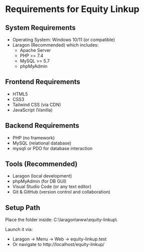 # Requirements for Equity Linkup

## System Requirements

- Operating System: Windows 10/11 (or compatible)
- Laragon (Recommended) which includes:
  - Apache Server
  - PHP >= 7.4
  - MySQL >= 5.7
  - phpMyAdmin

## Frontend Requirements

- HTML5
- CSS3
- Tailwind CSS (via CDN)
- JavaScript (Vanilla)

## Backend Requirements

- PHP (no framework)
- MySQL (relational database)
- mysqli or PDO for database interaction

## Tools (Recommended)

- Laragon (local development)
- phpMyAdmin (for DB GUI)
- Visual Studio Code (or any text editor)
- Git & GitHub (version control and collaboration)

## Setup Path

Place the folder inside:
C:\laragon\www\equity-linkup\

Launch it via:
- Laragon → Menu → Web → equity-linkup.test  
- Or navigate to http://localhost/equity-linkup/

